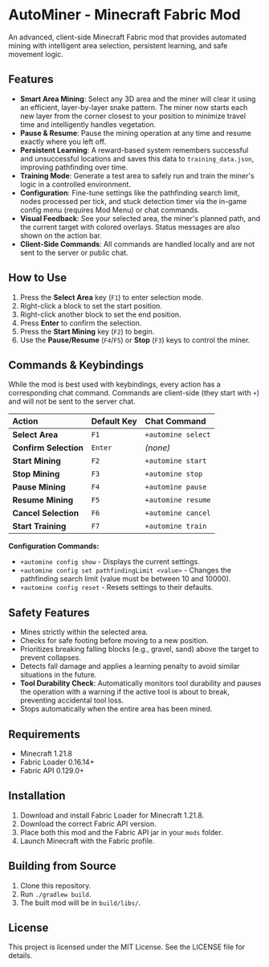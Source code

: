 # AutoMiner - Minecraft Fabric Mod

An advanced, client-side Minecraft Fabric mod that provides automated mining with intelligent area selection, persistent learning, and safe movement logic.

## Features

* **Smart Area Mining**: Select any 3D area and the miner will clear it using an efficient, layer-by-layer snake pattern. The miner now starts each new layer from the corner closest to your position to minimize travel time and intelligently handles vegetation.
* **Pause & Resume**: Pause the mining operation at any time and resume exactly where you left off.
* **Persistent Learning**: A reward-based system remembers successful and unsuccessful locations and saves this data to `training_data.json`, improving pathfinding over time.
* **Training Mode**: Generate a test area to safely run and train the miner's logic in a controlled environment.
* **Configuration**: Fine-tune settings like the pathfinding search limit, nodes processed per tick, and stuck detection timer via the in-game config menu (requires Mod Menu) or chat commands.
* **Visual Feedback**: See your selected area, the miner's planned path, and the current target with colored overlays. Status messages are also shown on the action bar.
* **Client-Side Commands**: All commands are handled locally and are not sent to the server or public chat.

## How to Use

1.  Press the **Select Area** key (`F1`) to enter selection mode.
2.  Right-click a block to set the start position.
3.  Right-click another block to set the end position.
4.  Press **Enter** to confirm the selection.
5.  Press the **Start Mining** key (`F2`) to begin.
6.  Use the **Pause/Resume** (`F4`/`F5`) or **Stop** (`F3`) keys to control the miner.

## Commands & Keybindings

While the mod is best used with keybindings, every action has a corresponding chat command. Commands are client-side (they start with `+`) and will not be sent to the server chat.

| Action                | Default Key | Chat Command                        |
| :------------------   | :---------- | :---------------------------------- |
| **Select Area**       | `F1`        | `+automine select`                  |
| **Confirm Selection** | `Enter`     | *(none)*                            |
| **Start Mining**      | `F2`        | `+automine start`                   |
| **Stop Mining**       | `F3`        | `+automine stop`                    |
| **Pause Mining**      | `F4`        | `+automine pause`                   |
| **Resume Mining**     | `F5`        | `+automine resume`                  |
| **Cancel Selection**  | `F6`        | `+automine cancel`                  |
| **Start Training**    | `F7`        | `+automine train`                   |

**Configuration Commands:**
* `+automine config show` - Displays the current settings.
* `+automine config set pathfindingLimit <value>` - Changes the pathfinding search limit (value must be between 10 and 10000).
* `+automine config reset` - Resets settings to their defaults.

## Safety Features

* Mines strictly within the selected area.
* Checks for safe footing before moving to a new position.
* Prioritizes breaking falling blocks (e.g., gravel, sand) above the target to prevent collapses.
* Detects fall damage and applies a learning penalty to avoid similar situations in the future.
* **Tool Durability Check**: Automatically monitors tool durability and pauses the operation with a warning if the active tool is about to break, preventing accidental tool loss.
* Stops automatically when the entire area has been mined.

## Requirements

-   Minecraft 1.21.8
-   Fabric Loader 0.16.14+
-   Fabric API 0.129.0+

## Installation

1.  Download and install Fabric Loader for Minecraft 1.21.8.
2.  Download the correct Fabric API version.
3.  Place both this mod and the Fabric API jar in your `mods` folder.
4.  Launch Minecraft with the Fabric profile.

## Building from Source

1.  Clone this repository.
2.  Run `./gradlew build`.
3.  The built mod will be in `build/libs/`.

## License

This project is licensed under the MIT License. See the LICENSE file for details.